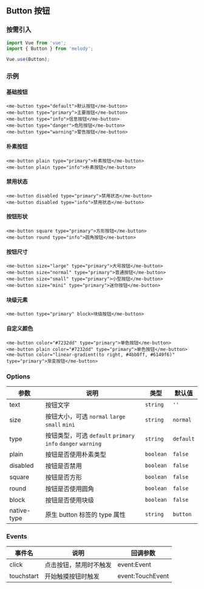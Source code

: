 ## Button 按钮

### 按需引入

```js
import Vue from 'vue';
import { Button } from 'melody';

Vue.use(Button);
```

### 示例

#### 基础按钮

```vue
<me-button type="default">默认按钮</me-button>
<me-button type="primary">主要按钮</me-button>
<me-button type="info">信息按钮</me-button>
<me-button type="danger">危险按钮</me-button>
<me-button type="warning">警告按钮</me-button>
```

#### 朴素按钮

```vue
<me-button plain type="primary">朴素按钮</me-button>
<me-button plain type="info">朴素按钮</me-button>
```

#### 禁用状态

```vue
<me-button disabled type="primary">禁用状态</me-button>
<me-button disabled type="info">禁用状态</me-button>
```

#### 按钮形状

```vue
<me-button square type="primary">方形按钮</me-button>
<me-button round type="info">圆角按钮</me-button>
```

#### 按钮尺寸

```vue
<me-button size="large" type="primary">大号按钮</me-button>
<me-button size="normal" type="primary">普通按钮</me-button>
<me-button size="small" type="primary">小型按钮</me-button>
<me-button size="mini" type="primary">迷你按钮</me-button>
```

#### 块级元素

```vue
<me-button type="primary" block>块级按钮</me-button>
```

#### 自定义颜色

```vue
<me-button color="#7232dd" type="primary">单色按钮</me-button>
<me-button plain color="#7232dd" type="primary">单色按钮</me-button>
<me-button color="linear-gradient(to right, #4bb0ff, #6149f6)" type="primary">渐变按钮</me-button>
```

### Options

| 参数        | 说明                                                         | 类型      | 默认值    |
| ----------- | ------------------------------------------------------------ | --------- | --------- |
| text        | 按钮文字                                                     | `string`  | `''`      |
| size        | 按钮大小，可选 `normal` `large` `small` `mini`               | `string`  | `normal`  |
| type        | 按钮类型，可选 `default` `primary` `info` `danger` `warning` | `string`  | `default` |
| plain       | 按钮是否使用朴素类型                                         | `boolean` | `false`   |
| disabled    | 按钮是否禁用                                                 | `boolean` | `false`   |
| square      | 按钮是否方形                                                 | `boolean` | `false`   |
| round       | 按钮是否使用圆角                                             | `boolean` | `false`   |
| block       | 按钮是否使用块级                                             | `boolean` | `false`   |
| native-type | 原生 button 标签的 type 属性                                 | `string`  | `button`  |

### Events

| 事件名     | 说明                   | 回调参数         |
| ---------- | ---------------------- | ---------------- |
| click      | 点击按钮，禁用时不触发 | event:Event      |
| touchstart | 开始触摸按钮时触发     | event:TouchEvent |

